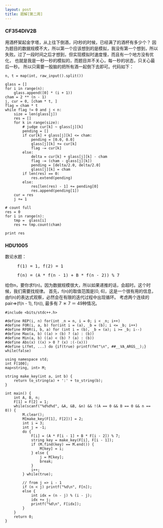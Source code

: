```yaml
---
layout: post
title: 题解[第二周]
---
```


### CF354DIV2B
用酒杯架起金字塔，从上往下倒酒，问t秒的时候，已经满了的酒杯有多少个？
因为题目的数据规模不大，所以第一个应该想到的是模拟，我没有第一个想到，所以
失败。过了一段时间之后才想到，但实现模拟时速度慢，而且有一个地方没有优化，
也就是我是一秒一秒的模拟的，而题目并不关心，每一秒的状态，只关心最后一秒。
所以只需要一股脑的把所有酒一起倒下去即可。代码如下：

```
n, t = map(int, raw_input().split())

glass = []
for i in range(n):
    glass.append([0] * (i + 1))
cham = 2 ** (n - 1)
j, cur = 0, [cham * t, ]
flag = cham * t
while flag != 0 and j < n:
    size = len(glass[j])
    res = []
    for k in range(size):
        # judge cur[k] ~ glass[j][k]
        pending = []
        if cur[k] + glass[j][k] <= cham:
            pending = [0.0, 0.0]
            glass[j][k] += cur[k]
            flag -= cur[k]
        else:
            delta = cur[k] + glass[j][k] - cham 
            flag -= (cham - glass[j][k])
            pending = [delta/2.0, delta/2.0]
            glass[j][k] = cham 
        if len(res) == 0:
            res.extend(pending)
        else:
            res[len(res) - 1] += pending[0]
            res.append(pending[1])
    cur = res 
    j += 1

# count full
res = 0
for i in range(n):
    tmp =  glass[i]
    res += tmp.count(cham)

print res
```


### HDU1005
数论水题：
<figure class="highlight"><pre class="mathquill-ivanjobs">f(1) = 1, f(2) = 1</pre></figure>
<figure class="highlight"><pre class="mathquill-ivanjobs">f(n) = (A * f(n - 1) + B * f(n - 2)) % 7</pre></figure>
给你n，要你求f(n)。因为数据规模很大，所以如果递推的话，会超时。这个时候，我们需要找规律。
首先，f(n)的取值范围是[0, 6]，这是一个很有用的信息，由f(n)的表达式观察，必然会在有限的迭代过程中出现循环。
考虑两个连续的pair=>(f(n - 1), f(n)), 最多有 7 ＊ 7 ＝ 49种情况。

```
#include <bits/stdc++.h>

#define REP(i, n) for(int _n = n, i = 0; i < _n; i++)
#define FOR(i, a, b) for(int i = (a), _b = (b); i <= _b; i++)
#define RFOR(i, b, a) for (int i = (b), _b = (a); i >= _b; i--)
#define Max(a, b) ((a) > (b) ? (a) : (b))
#define Min(a, b) ((a) < (b) ? (a) : (b))
#define Abs(x) ((x) > 0 ? (x) :(-(x)))
#define L(fmt, ...) do {if(true) printf(fmt"\n", ##__VA_ARGS__);} while(false)

using namespace std;
int F[100];
map<string, int> M;

string make_key(int a, int b) {
    return to_string(a) + ':' + to_string(b);
}

int main() {
    int A, B, n;
    F[1] = F[2] = 1;
    while(scanf("%d%d%d", &A, &B, &n) && !(A == 0 && B == 0 && n == 0)) {
        M.clear();
        M[make_key(F[1], F[2])] = 2;
        int i = 3;
        int j = -1;
        do {
            F[i] = (A * F[i - 1] + B * F[i - 2]) % 7;
            string key = make_key(F[i], F[i - 1]);
            if (M.find(key) == M.end()) {
                M[key] = i;
            } else {
                j = M[key];
                break;
            }
            i++;
        } while(true);

        // from j => i - 1
        if (n < j) printf("%d\n", F[n]);
        else {
            int idx = (n - j) % (i - j);
            idx += j;
            printf("%d\n", F[idx]);
        }
    }
    return 0;
}
```



